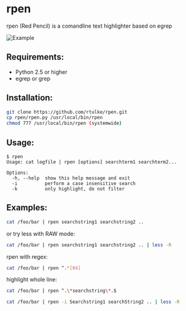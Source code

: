 rpen
====

rpen (Red Pencil) is a comandline text highlighter based on egrep

![Example](/images/example.png)


Requirements:
-------------

* Python 2.5 or higher
* egrep or grep 

Installation:
-------------

```bash
git clone https://github.com/rtulke/rpen.git
cp rpen/rpen.py /usr/local/bin/rpen
chmod 777 /usr/local/bin/rpen (systemwide)
```

Usage:
------

```
$ rpen
Usage: cat logfile | rpen [options] searchterm1 searchterm2...

Options:
  -h, --help  show this help message and exit
  -i          perform a case insensitive search
  -k          only highlight, do not filter
 ````

Examples:
---------
```bash
cat /foo/bar | rpen searchstring1 searchstring2 .. 
```

or try less with RAW mode:

```bash
cat /foo/bar | rpen searchstring1 searchstring2 .. | less -R 
```

rpen with regex:

```bash
cat /foo/bar | rpen ^.*[04]
```

highlight whole line:

```bash
cat /foo/bar | rpen ^.\*searchstring\*.$
```

```bash
cat /foo/bar | rpen -i Searchstring1 searchString2 .. | less -R 
```
